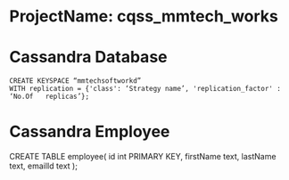 # ProjectName: cqss_mmtech_works
#  Cassandra Database
 ``` 
 CREATE KEYSPACE “mmtechsoftworkd”
WITH replication = {'class': ‘Strategy name’, 'replication_factor' : ‘No.Of   replicas’};
 ```

 #  Cassandra Employee
 
 CREATE TABLE employee(
    		  id int PRIMARY KEY,
    		  firstName text,
    		  lastName text,
    		  emailId text
    		);
    		
